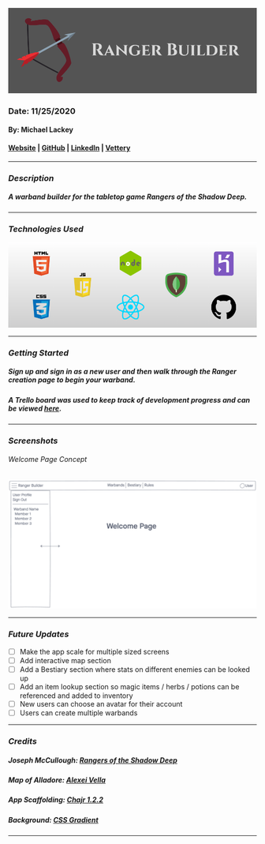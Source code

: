 ![Ranger Builder](public/images/readme/banner.png)

### Date: 11/25/2020

#### By: Michael Lackey

#### [Website](https://michaellackey.com/) | [GitHub](https://github.com/mlackey9601) | [LinkedIn](https://www.linkedin.com/in/michaelglackey/) | [Vettery](https://www.vettery.com/ga/employers)
***

### ***Description***

##### A warband builder for the tabletop game Rangers of the Shadow Deep.
***

### ***Technologies Used***

![Technologies Used](public/images/readme/tech-banner.png)
***

### ***Getting Started***

##### Sign up and sign in as a new user and then walk through the Ranger creation page to begin your warband.
##### A Trello board was used to keep track of development progress and can be viewed [here](https://trello.com/b/XfxdvytM).
<!-- ##### The project itself was deployed using Heroku and can be viewed [here](url). -->
***

### ***Screenshots***

###### Welcome Page Concept
![Welcome Page](public/images/readme/concepts/concept1.png)
***

### ***Future Updates***

- [ ] Make the app scale for multiple sized screens
- [ ] Add interactive map section
- [ ] Add a Bestiary section where stats on different enemies can be looked up
- [ ] Add an item lookup section so magic items / herbs / potions can be referenced and added to inventory
- [ ] New users can choose an avatar for their account
- [ ] Users can create multiple warbands
***

### ***Credits***

##### Joseph McCullough: [Rangers of the Shadow Deep](https://www.drivethrurpg.com/browse/pub/11264)

##### Map of Alladore: [Alexei Vella](https://www.facebook.com/groups/199819667485240/permalink/599052670895269)

##### App Scaffolding: [Chajr 1.2.2](https://github.com/davidstinson/chajr)

##### Background: [CSS Gradient](https://cssgradient.io/)
***